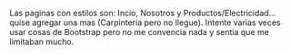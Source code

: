 Las paginas con estilos son: Incio, Nosotros y Productos/Electricidad... quise agregar una mas (Carpinteria pero no llegue).
Intente varias veces usar cosas de Bootstrap pero no me convencia nada y sentia que me limitaban mucho.
